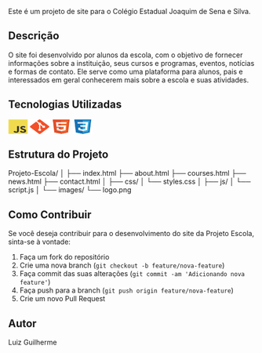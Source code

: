 Este é um projeto de site para o Colégio Estadual Joaquim de Sena e Silva.

## Descrição

O site foi desenvolvido por alunos da escola, com o objetivo de fornecer informações sobre a instituição, seus cursos e programas, eventos, notícias e formas de contato. Ele serve como uma plataforma para alunos, pais e interessados em geral conhecerem mais sobre a escola e suas atividades.

## Tecnologias Utilizadas

<div>
<img align="center" alt="JS" height="30" width="40" src="https://raw.githubusercontent.com/devicons/devicon/master/icons/javascript/javascript-original.svg"> 
<img align="center" alt="git" height="30" width="40" src="https://raw.githubusercontent.com/devicons/devicon/master/icons/git/git-original.svg">
<img align="center" alt="HTML" height="30" width="40" src="https://raw.githubusercontent.com/devicons/devicon/master/icons/html5/html5-original.svg">
<img align="center" alt="CSS" height="30" width="40" src="https://raw.githubusercontent.com/devicons/devicon/master/icons/css3/css3-original.svg">
</div>

## Estrutura do Projeto

Projeto-Escola/
│
├── index.html
├── about.html
├── courses.html
├── news.html
├── contact.html
│
├── css/
│   └── styles.css
│
├── js/
│   └── script.js
│
└── images/
    └── logo.png

## Como Contribuir

Se você deseja contribuir para o desenvolvimento do site da Projeto Escola, sinta-se à vontade:

1. Faça um fork do repositório
2. Crie uma nova branch (`git checkout -b feature/nova-feature`)
3. Faça commit das suas alterações (`git commit -am 'Adicionando nova feature'`)
4. Faça push para a branch (`git push origin feature/nova-feature`)
5. Crie um novo Pull Request


## Autor

Luiz Guilherme